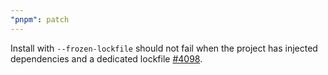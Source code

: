 ```yaml
---
"pnpm": patch
---
```


Install with `--frozen-lockfile` should not fail when the project has injected dependencies and a dedicated lockfile [#4098](https://github.com/pnpm/pnpm/issues/4098).
